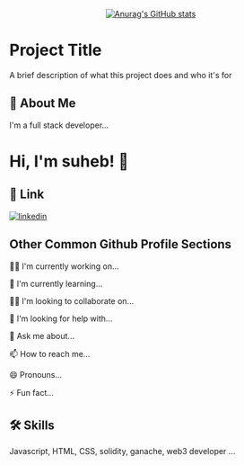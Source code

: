 <div id = "header" align="center">

[![Anurag's GitHub stats](https://github-readme-stats.vercel.app/api?username=suhaib121)](https://github.com/suhaib121/github-readme-stats)

</div>

  
  
# Project Title

A brief description of what this project does and who it's for


## 🚀 About Me
I'm a full stack developer...


# Hi, I'm suheb! 👋


## 🔗 Link
[![linkedin](https://img.shields.io/badge/linkedin-0A66C2?style=for-the-badge&logo=linkedin&logoColor=white)](https://www.linkedin.com/in/mohammad-suheb-3718a623a)

## Other Common Github Profile Sections
👩‍💻 I'm currently working on...

🧠 I'm currently learning...

👯‍♀️ I'm looking to collaborate on...

🤔 I'm looking for help with...

💬 Ask me about...

📫 How to reach me...

😄 Pronouns...

⚡️ Fun fact...


## 🛠 Skills
Javascript, HTML, CSS, solidity, ganache, web3 developer ...

